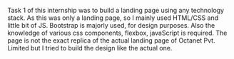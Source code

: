 Task 1 of this internship was to build a landing page using any technology stack.
As this was only a landing page, so I mainly used HTML/CSS and little bit of JS. Bootstrap is majorly used, for design purposes.
Also the knowledge of various css components, flexbox, javaScript is required. The page is not the exact replica of the actual landing page of Octanet Pvt. Limited but I tried to build the design like the actual one.
